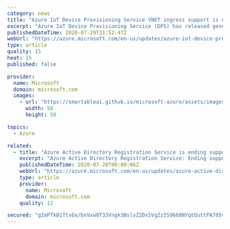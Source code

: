 ```yaml
---
category: news
title: "Azure IoT Device Provisioning Service VNET ingress support is now available"
excerpt: "Azure IoT Device Provisioning Service (DPS) has released general availability support for Virtual Networks (VNET)."
publishedDateTime: 2020-07-29T21:52:47Z
webUrl: "https://azure.microsoft.com/en-us/updates/azure-iot-device-provisioning-service-vnet-ingress-support-is-now-available/"
type: article
quality: 15
heat: 15
published: false

provider:
  name: Microsoft
  domain: microsoft.com
  images:
    - url: "https://smartableai.github.io/microsoft-azure/assets/images/organizations/microsoft.com-50x50.jpg"
      width: 50
      height: 50

topics:
  - Azure

related:
  - title: "Azure Active Directory Registration Service is ending support for TLS 1.0 and 1.1"
    excerpt: "Azure Active Directory Registration Service: Ending support for TLS 1.0 and 1.1 and preparing for TLS 1.2 in US Gov and commercial clouds"
    publishedDateTime: 2020-07-28T00:00:06Z
    webUrl: "https://azure.microsoft.com/en-us/updates/azure-active-directory-registration-service-is-ending-support-for-tls-10-and-11/"
    type: article
    provider:
      name: Microsoft
      domain: microsoft.com
    quality: 12

secured: "gImPTkB1TtvEe/bnVxwOT33Vngk3BslvZ2Dx5VgZzIS9668NYqtQuttFN705vtPantXs6JpxCvgFCRpcF6zt5qPyuzpQkyfQfpnBOqwl/ITrGSEsKltB/sZjFTsj7dUl8oMZNJd4ZOAS7X++QeLLHi6fWkn/kVvu5rVEWjVSwUMpeqjLh3WzjdVWeoM3spoYO73xJDjIsllxh1v6fFs+3Lld1dMG/Vd4ujyfcKYI6WwOxUESd1yPWtls3xYmK9rJAKaUjIoarrbe0CdfOL2VfXEsOVit/0q67EJt/REpRwv24LWWf0IKGYI4LT384kCx31dnns/ZEW37izUVF1+BjQ==;0QaEyFvmn7Vn9//186FqFg=="
---
```


